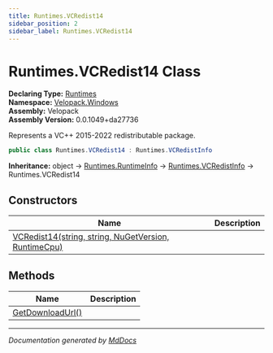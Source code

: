 ```yaml
---
title: Runtimes.VCRedist14
sidebar_position: 2
sidebar_label: Runtimes.VCRedist14
---
```

<!--  
  <auto-generated>   
    The contents of this file were generated by a tool.  
    Changes to this file may be list if the file is regenerated  
  </auto-generated>   
-->

# Runtimes.VCRedist14 Class

**Declaring Type:** [Runtimes](../index.md)  
**Namespace:** [Velopack.Windows](../../index.md)  
**Assembly:** Velopack  
**Assembly Version:** 0.0.1049+da27736

 Represents a VC++ 2015\-2022 redistributable package. 

```csharp
public class Runtimes.VCRedist14 : Runtimes.VCRedistInfo
```

**Inheritance:** object → [Runtimes.RuntimeInfo](../RuntimeInfo/index.md) → [Runtimes.VCRedistInfo](../VCRedistInfo/index.md) → Runtimes.VCRedist14

## Constructors

| Name                                                                          | Description |
| ----------------------------------------------------------------------------- | ----------- |
| [VCRedist14(string, string, NuGetVersion, RuntimeCpu)](constructors/index.md) |             |

## Methods

| Name                                          | Description |
| --------------------------------------------- | ----------- |
| [GetDownloadUrl()](methods/GetDownloadUrl.md) |             |

___

*Documentation generated by [MdDocs](https://github.com/ap0llo/mddocs)*
